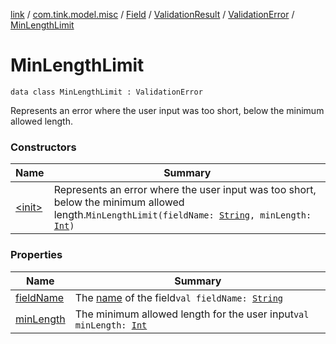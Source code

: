 [link](../../../../../index.md) / [com.tink.model.misc](../../../../index.md) / [Field](../../../index.md) / [ValidationResult](../../index.md) / [ValidationError](../index.md) / [MinLengthLimit](./index.md)

# MinLengthLimit

`data class MinLengthLimit : ValidationError`

Represents an error where the user input was too short, below the minimum allowed length.

### Constructors

| Name | Summary |
|---|---|
| [&lt;init&gt;](-init-.md) | Represents an error where the user input was too short, below the minimum allowed length.`MinLengthLimit(fieldName: `[`String`](https://kotlinlang.org/api/latest/jvm/stdlib/kotlin/-string/index.html)`, minLength: `[`Int`](https://kotlinlang.org/api/latest/jvm/stdlib/kotlin/-int/index.html)`)` |

### Properties

| Name | Summary |
|---|---|
| [fieldName](field-name.md) | The [name](../../../name.md) of the field`val fieldName: `[`String`](https://kotlinlang.org/api/latest/jvm/stdlib/kotlin/-string/index.html) |
| [minLength](min-length.md) | The minimum allowed length for the user input`val minLength: `[`Int`](https://kotlinlang.org/api/latest/jvm/stdlib/kotlin/-int/index.html) |
